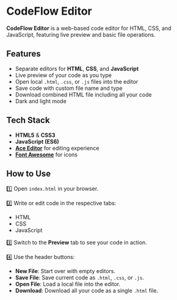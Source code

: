# CodeFlow Editor

**CodeFlow Editor** is a web-based code editor for HTML, CSS, and JavaScript, featuring live preview and basic file operations.


## Features

* Separate editors for **HTML**, **CSS**, and **JavaScript**
* Live preview of your code as you type
* Open local `.html`, `.css`, or `.js` files into the editor
* Save code with custom file name and type
* Download combined HTML file including all your code
* Dark and light mode


## Tech Stack

* **HTML5** & **CSS3**
* **JavaScript (ES6)**
* [**Ace Editor**](https://ace.c9.io/) for editing experience
* [**Font Awesome**](https://fontawesome.com/) for icons


## How to Use

1️⃣ Open `index.html` in your browser.

2️⃣ Write or edit code in the respective tabs:
* HTML
* CSS
* JavaScript

3️⃣ Switch to the **Preview** tab to see your code in action.

4️⃣ Use the header buttons:

* **New File**: Start over with empty editors.
* **Save File**: Save current code as `.html`, `.css`, or `.js`.
* **Open File**: Load a local file into the editor.
* **Download**: Download all your code as a single `.html` file.
